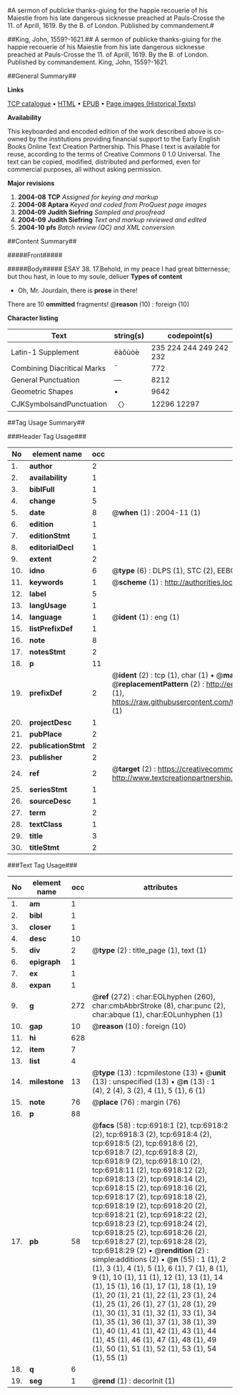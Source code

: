 #A sermon of publicke thanks-giuing for the happie recouerie of his Maiestie from his late dangerous sicknesse preached at Pauls-Crosse the 11. of Aprill, 1619. By the B. of London. Published by commandement.#

##King, John, 1559?-1621.##
A sermon of publicke thanks-giuing for the happie recouerie of his Maiestie from his late dangerous sicknesse preached at Pauls-Crosse the 11. of Aprill, 1619. By the B. of London. Published by commandement.
King, John, 1559?-1621.

##General Summary##

**Links**

[TCP catalogue](http://www.ota.ox.ac.uk/tcp/)  • 
[HTML](http://tei.it.ox.ac.uk/tcp/Texts-HTML/free/A04/A04850.html)  • 
[EPUB](http://tei.it.ox.ac.uk/tcp/Texts-EPUB/free/A04/A04850.epub) • 
[Page images (Historical Texts)](https://data.historicaltexts.jisc.ac.uk/view?pubId=eebo-99842276e&pageId=eebo-99842276e-6918-1)

**Availability**

This keyboarded and encoded edition of the
	       work described above is co-owned by the institutions
	       providing financial support to the Early English Books
	       Online Text Creation Partnership. This Phase I text is
	       available for reuse, according to the terms of Creative
	       Commons 0 1.0 Universal. The text can be copied,
	       modified, distributed and performed, even for
	       commercial purposes, all without asking permission.

**Major revisions**

1. __2004-08__ __TCP__ *Assigned for keying and markup*
1. __2004-08__ __Aptara__ *Keyed and coded from ProQuest page images*
1. __2004-09__ __Judith Siefring__ *Sampled and proofread*
1. __2004-09__ __Judith Siefring__ *Text and markup reviewed and edited*
1. __2004-10__ __pfs__ *Batch review (QC) and XML conversion*

##Content Summary##

#####Front#####

#####Body#####
ESAY 38. 17.Behold, in my peace I had great bitternesse;
but thou hast, in loue to my
soule, deliuer
**Types of content**

  * Oh, Mr. Jourdain, there is **prose** in there!

There are 10 **ommitted** fragments! 
 @__reason__ (10) : foreign (10)

**Character listing**


|Text|string(s)|codepoint(s)|
|---|---|---|
|Latin-1 Supplement|ëàôùòè|235 224 244 249 242 232|
|Combining             Diacritical Marks|̄|772|
|General Punctuation|—|8212|
|Geometric Shapes|▪|9642|
|CJKSymbolsandPunctuation|〈〉|12296 12297|

##Tag Usage Summary##

###Header Tag Usage###

|No|element name|occ|attributes|
|---|---|---|---|
|1.|__author__|2||
|2.|__availability__|1||
|3.|__biblFull__|1||
|4.|__change__|5||
|5.|__date__|8| @__when__ (1) : 2004-11 (1)|
|6.|__edition__|1||
|7.|__editionStmt__|1||
|8.|__editorialDecl__|1||
|9.|__extent__|2||
|10.|__idno__|6| @__type__ (6) : DLPS (1), STC (2), EEBO-CITATION (1), PROQUEST (1), VID (1)|
|11.|__keywords__|1| @__scheme__ (1) : http://authorities.loc.gov/ (1)|
|12.|__label__|5||
|13.|__langUsage__|1||
|14.|__language__|1| @__ident__ (1) : eng (1)|
|15.|__listPrefixDef__|1||
|16.|__note__|8||
|17.|__notesStmt__|2||
|18.|__p__|11||
|19.|__prefixDef__|2| @__ident__ (2) : tcp (1), char (1)  •  @__matchPattern__ (2) : ([0-9\-]+):([0-9IVX]+) (1), (.+) (1)  •  @__replacementPattern__ (2) : http://eebo.chadwyck.com/downloadtiff?vid=$1&page=$2 (1), https://raw.githubusercontent.com/textcreationpartnership/Texts/master/tcpchars.xml#$1 (1)|
|20.|__projectDesc__|1||
|21.|__pubPlace__|2||
|22.|__publicationStmt__|2||
|23.|__publisher__|2||
|24.|__ref__|2| @__target__ (2) : https://creativecommons.org/publicdomain/zero/1.0/ (1), http://www.textcreationpartnership.org/docs/. (1)|
|25.|__seriesStmt__|1||
|26.|__sourceDesc__|1||
|27.|__term__|2||
|28.|__textClass__|1||
|29.|__title__|3||
|30.|__titleStmt__|2||


###Text Tag Usage###

|No|element name|occ|attributes|
|---|---|---|---|
|1.|__am__|1||
|2.|__bibl__|1||
|3.|__closer__|1||
|4.|__desc__|10||
|5.|__div__|2| @__type__ (2) : title_page (1), text (1)|
|6.|__epigraph__|1||
|7.|__ex__|1||
|8.|__expan__|1||
|9.|__g__|272| @__ref__ (272) : char:EOLhyphen (260), char:cmbAbbrStroke (8), char:punc (2), char:abque (1), char:EOLunhyphen (1)|
|10.|__gap__|10| @__reason__ (10) : foreign (10)|
|11.|__hi__|628||
|12.|__item__|7||
|13.|__list__|4||
|14.|__milestone__|13| @__type__ (13) : tcpmilestone (13)  •  @__unit__ (13) : unspecified (13)  •  @__n__ (13) : 1 (4), 2 (4), 3 (2), 4 (1), 5 (1), 6 (1)|
|15.|__note__|76| @__place__ (76) : margin (76)|
|16.|__p__|88||
|17.|__pb__|58| @__facs__ (58) : tcp:6918:1 (2), tcp:6918:2 (2), tcp:6918:3 (2), tcp:6918:4 (2), tcp:6918:5 (2), tcp:6918:6 (2), tcp:6918:7 (2), tcp:6918:8 (2), tcp:6918:9 (2), tcp:6918:10 (2), tcp:6918:11 (2), tcp:6918:12 (2), tcp:6918:13 (2), tcp:6918:14 (2), tcp:6918:15 (2), tcp:6918:16 (2), tcp:6918:17 (2), tcp:6918:18 (2), tcp:6918:19 (2), tcp:6918:20 (2), tcp:6918:21 (2), tcp:6918:22 (2), tcp:6918:23 (2), tcp:6918:24 (2), tcp:6918:25 (2), tcp:6918:26 (2), tcp:6918:27 (2), tcp:6918:28 (2), tcp:6918:29 (2)  •  @__rendition__ (2) : simple:additions (2)  •  @__n__ (55) : 1 (1), 2 (1), 3 (1), 4 (1), 5 (1), 6 (1), 7 (1), 8 (1), 9 (1), 10 (1), 11 (1), 12 (1), 13 (1), 14 (1), 15 (1), 16 (1), 17 (1), 18 (1), 19 (1), 20 (1), 21 (1), 22 (1), 23 (1), 24 (1), 25 (1), 26 (1), 27 (1), 28 (1), 29 (1), 30 (1), 31 (1), 32 (1), 33 (1), 34 (1), 35 (1), 36 (1), 37 (1), 38 (1), 39 (1), 40 (1), 41 (1), 42 (1), 43 (1), 44 (1), 45 (1), 46 (1), 47 (1), 48 (1), 49 (1), 50 (1), 51 (1), 52 (1), 53 (1), 54 (1), 55 (1)|
|18.|__q__|6||
|19.|__seg__|1| @__rend__ (1) : decorInit (1)|
